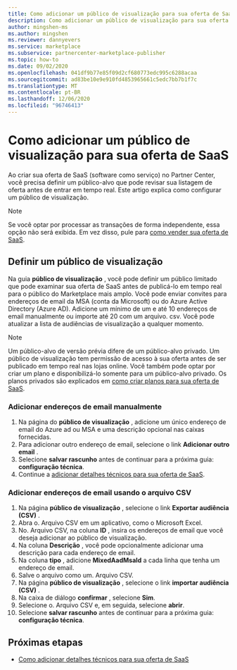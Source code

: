 ```yaml
---
title: Como adicionar um público de visualização para sua oferta de SaaS no Microsoft Commercial Marketplace
description: Como adicionar um público de visualização para sua oferta de SaaS (software como serviço) no Microsoft Partner Center.
author: mingshen-ms
ms.author: mingshen
ms.reviewer: dannyevers
ms.service: marketplace
ms.subservice: partnercenter-marketplace-publisher
ms.topic: how-to
ms.date: 09/02/2020
ms.openlocfilehash: 041df9b77e85f09d2cf680773edc995c6288acaa
ms.sourcegitcommit: ad83be10e9e910fd4853965661c5edc7bb7b1f7c
ms.translationtype: MT
ms.contentlocale: pt-BR
ms.lasthandoff: 12/06/2020
ms.locfileid: "96746413"
---
```

# <a name="how-to-add-a-preview-audience-for-your-saas-offer"></a>Como adicionar um público de visualização para sua oferta de SaaS

Ao criar sua oferta de SaaS (software como serviço) no Partner Center, você precisa definir um público-alvo que pode revisar sua listagem de oferta antes de entrar em tempo real. Este artigo explica como configurar um público de visualização.

> [!NOTE]
> Se você optar por processar as transações de forma independente, essa opção não será exibida. Em vez disso, pule para [como vender sua oferta de SaaS](create-new-saas-offer-marketing.md).

## <a name="define-a-preview-audience"></a>Definir um público de visualização

Na guia **público de visualização** , você pode definir um público limitado que pode examinar sua oferta de SaaS antes de publicá-lo em tempo real para o público do Marketplace mais amplo. Você pode enviar convites para endereços de email da MSA (conta da Microsoft) ou do Azure Active Directory (Azure AD). Adicione um mínimo de um e até 10 endereços de email manualmente ou importe até 20 com um arquivo. csv. Você pode atualizar a lista de audiências de visualização a qualquer momento.

> [!NOTE]
> Um público-alvo de versão prévia difere de um público-alvo privado. Um público de visualização tem permissão de acesso à sua oferta antes de ser publicado em tempo real nas lojas online. Você também pode optar por criar um plano e disponibilizá-lo somente para um público-alvo privado. Os planos privados são explicados em [como criar planos para sua oferta de SaaS](create-new-saas-offer-plans.md).

### <a name="add-email-addresses-manually"></a>Adicionar endereços de email manualmente

1. Na página do **público de visualização** , adicione um único endereço de email do Azure ad ou MSA e uma descrição opcional nas caixas fornecidas.
1. Para adicionar outro endereço de email, selecione o link **Adicionar outro email** .
1. Selecione **salvar rascunho** antes de continuar para a próxima guia: **configuração técnica**.
1. Continue a [adicionar detalhes técnicos para sua oferta de SaaS](create-new-saas-offer-technical.md).

### <a name="add-email-addresses-using-the-csv-file"></a>Adicionar endereços de email usando o arquivo CSV

1. Na página **público de visualização** , selecione o link **Exportar audiência (CSV)** .
1. Abra o. Arquivo CSV em um aplicativo, como o Microsoft Excel.
1. No. Arquivo CSV, na coluna **ID** , insira os endereços de email que você deseja adicionar ao público de visualização.
1. Na coluna **Descrição** , você pode opcionalmente adicionar uma descrição para cada endereço de email.
1. Na coluna **tipo** , adicione **MixedAadMsaId** a cada linha que tenha um endereço de email.
1. Salve o arquivo como um. Arquivo CSV.
1. Na página **público de visualização** , selecione o link **importar audiência (CSV)** .
1. Na caixa de diálogo **confirmar** , selecione **Sim**.
1. Selecione o. Arquivo CSV e, em seguida, selecione **abrir**.
1. Selecione **salvar rascunho** antes de continuar para a próxima guia: **configuração técnica**.

## <a name="next-steps"></a>Próximas etapas

- [Como adicionar detalhes técnicos para sua oferta de SaaS](create-new-saas-offer-technical.md)
